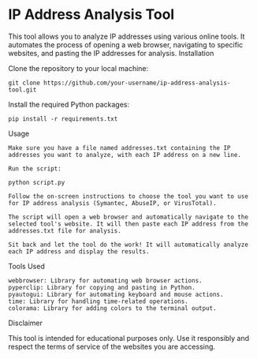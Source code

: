 # IP Address Analysis Tool

This tool allows you to analyze IP addresses using various online tools. It automates the process of opening a web browser, navigating to specific websites, and pasting the IP addresses for analysis.
Installation

Clone the repository to your local machine:

    git clone https://github.com/your-username/ip-address-analysis-tool.git

Install the required Python packages:

    pip install -r requirements.txt

Usage

    Make sure you have a file named addresses.txt containing the IP addresses you want to analyze, with each IP address on a new line.

    Run the script:

    python script.py

    Follow the on-screen instructions to choose the tool you want to use for IP address analysis (Symantec, AbuseIP, or VirusTotal).

    The script will open a web browser and automatically navigate to the selected tool's website. It will then paste each IP address from the addresses.txt file for analysis.

    Sit back and let the tool do the work! It will automatically analyze each IP address and display the results.

Tools Used

    webbrowser: Library for automating web browser actions.
    pyperclip: Library for copying and pasting in Python.
    pyautogui: Library for automating keyboard and mouse actions.
    time: Library for handling time-related operations.
    colorama: Library for adding colors to the terminal output.

Disclaimer

This tool is intended for educational purposes only. Use it responsibly and respect the terms of service of the websites you are accessing.